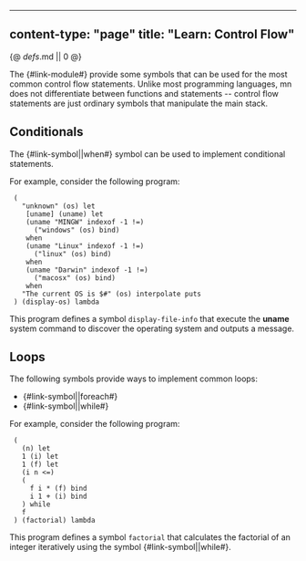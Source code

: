 -----
content-type: "page"
title: "Learn: Control Flow"
-----
{@ _defs_.md || 0 @}

The {#link-module#} provide some symbols that can be used for the most common control flow statements. Unlike most programming languages, mn does not differentiate between functions and statements -- control flow statements are just ordinary symbols that manipulate the main stack.


## Conditionals

The {#link-symbol||when#} symbol can be used to implement conditional statements.

For example, consider the following program:

     (
       "unknown" (os) let 
        [uname] (uname) let
        (uname "MINGW" indexof -1 !=)
          ("windows" (os) bind)  
        when
        (uname "Linux" indexof -1 !=)
          ("linux" (os) bind)  
        when
        (uname "Darwin" indexof -1 !=)
          ("macosx" (os) bind)  
        when
       "The current OS is $#" (os) interpolate puts
     ) (display-os) lambda

This program defines a symbol `display-file-info` that execute the **uname** system command to discover the operating system and outputs a message.

## Loops

The following symbols provide ways to implement common loops:

* {#link-symbol||foreach#}
* {#link-symbol||while#}

For example, consider the following program:

     (
       (n) let
       1 (i) let
       1 (f) let
       (i n <=)
       (
         f i * (f) bind 
         i 1 + (i) bind
       ) while
       f
     ) (factorial) lambda

This program defines a symbol `factorial` that calculates the factorial of an integer iteratively using the symbol {#link-symbol||while#}.
